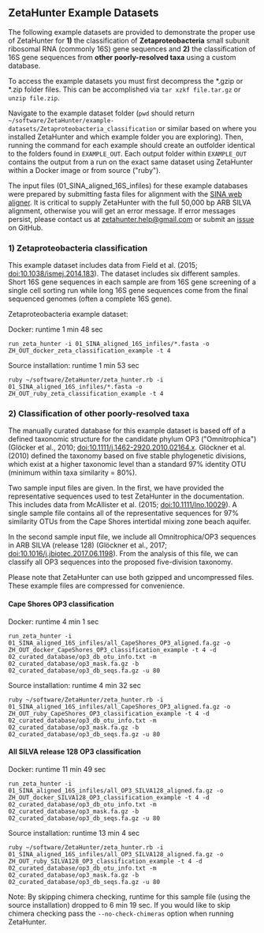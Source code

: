 ## ZetaHunter Example Datasets

The following example datasets are provided to demonstrate the proper use of ZetaHunter for **1)** the classification of **Zetaproteobacteria** small subunit ribosomal RNA (commonly 16S) gene sequences and **2)** the classification of 16S gene sequences from **other poorly-resolved taxa** using a custom database.

To access the example datasets you must first decompress the \*.gzip or \*.zip folder files. This can be accomplished via ```tar xzkf file.tar.gz``` or ```unzip file.zip```.

Navigate to the example dataset folder (```pwd``` should return ```~/software/ZetaHunter/example-datasets/Zetaproteobacteria_classification``` or similar based on where you installed ZetaHunter and which example folder you are exploring). Then, running the command for each example should create an outfolder identical to the folders found in ```EXAMPLE_OUT```. Each output folder within ```EXAMPLE_OUT``` contains the output from a run on the exact same dataset using ZetaHunter within a Docker image or from source ("ruby").

The input files (01\_SINA\_aligned\_16S\_infiles) for these example databases were prepared by submitting fasta files for alignment with the [SINA web aligner][web2]. It is critical to supply ZetaHunter with the full 50,000 bp ARB SILVA alignment, otherwise you will get an error message. If error messages persist, please contact us at [zetahunter.help@gmail.com](mailto:zetahunter.help@gmail.com) or submit an [issue](https://github.com/mooreryan/ZetaHunter/issues) on GitHub.

[web2]: https://www.arb-silva.de/aligner/

### 1) Zetaproteobacteria classification

This example dataset includes data from Field et al. (2015; [doi:10.1038/ismej.2014.183][web1]). The dataset includes six different samples. Short 16S gene sequences in each sample are from 16S gene screening of a single cell sorting run while long 16S gene sequences come from the final sequenced genomes (often a complete 16S gene).

[web1]: https://www.nature.com/articles/ismej2014183

Zetaproteobacteria example dataset:

Docker: runtime 1 min 48 sec

```
run_zeta_hunter -i 01_SINA_aligned_16S_infiles/*.fasta -o ZH_OUT_docker_zeta_classification_example -t 4
```

Source installation: runtime 1 min 53 sec

```
ruby ~/software/ZetaHunter/zeta_hunter.rb -i 01_SINA_aligned_16S_infiles/*.fasta -o ZH_OUT_ruby_zeta_classification_example -t 4
```

### 2) Classification of other poorly-resolved taxa

The manually curated database for this example dataset is based off of a defined taxonomic structure for the candidate phylum OP3 ("Omnitrophica") (Glöcker et al., 2010; [doi:10.1111/j.1462-2920.2010.02164.x][web3]. Glöckner et al. (2010) defined the taxonomy based on five stable phylogenetic divisions, which exist at a higher taxonomic level than a standard 97% identity OTU (minimum within taxa similarity = 80%). 

Two sample input files are given. In the first, we have provided the representative sequences used to test ZetaHunter in the documentation. This includes data from McAllister et al. (2015; [doi:10.1111/lno.10029][web4]). A single sample file contains all of the representative sequences for 97% similarity OTUs from the Cape Shores intertidal mixing zone beach aquifer.

In the second sample input file, we include all Omnitrophica/OP3 sequences in ARB SILVA (release 128) (Glöckner et al., 2017; [doi:10.1016/j.jbiotec.2017.06.1198][web5]). From the analysis of this file, we can classify all OP3 sequences into the proposed five-division taxonomy.

Please note that ZetaHunter can use both gzipped and uncompressed files. These example files are compressed for convenience.

[web3]: https://onlinelibrary.wiley.com/doi/abs/10.1111/j.1462-2920.2010.02164.x
[web4]: https://aslopubs.onlinelibrary.wiley.com/doi/abs/10.1002/lno.10029
[web5]: https://www.sciencedirect.com/science/article/pii/S0168165617314943?via%3Dihub

#### Cape Shores OP3 classification

Docker: runtime 4 min 1 sec

```
run_zeta_hunter -i 01_SINA_aligned_16S_infiles/all_CapeShores_OP3_aligned.fa.gz -o ZH_OUT_docker_CapeShores_OP3_classification_example -t 4 -d 02_curated_database/op3_db_otu_info.txt -m 02_curated_database/op3_mask.fa.gz -b 02_curated_database/op3_db_seqs.fa.gz -u 80
```

Source installation: runtime 4 min 32 sec

```
ruby ~/software/ZetaHunter/zeta_hunter.rb -i 01_SINA_aligned_16S_infiles/all_CapeShores_OP3_aligned.fa.gz -o ZH_OUT_ruby_CapeShores_OP3_classification_example -t 4 -d 02_curated_database/op3_db_otu_info.txt -m 02_curated_database/op3_mask.fa.gz -b 02_curated_database/op3_db_seqs.fa.gz -u 80
```

#### All SILVA release 128 OP3 classification

Docker: runtime 11 min 49 sec

```
run_zeta_hunter -i 01_SINA_aligned_16S_infiles/all_OP3_SILVA128_aligned.fa.gz -o ZH_OUT_docker_SILVA128_OP3_classification_example -t 4 -d 02_curated_database/op3_db_otu_info.txt -m 02_curated_database/op3_mask.fa.gz -b 02_curated_database/op3_db_seqs.fa.gz -u 80
```

Source installation: runtime 13 min 4 sec

```
ruby ~/software/ZetaHunter/zeta_hunter.rb -i 01_SINA_aligned_16S_infiles/all_OP3_SILVA128_aligned.fa.gz -o ZH_OUT_ruby_SILVA128_OP3_classification_example -t 4 -d 02_curated_database/op3_db_otu_info.txt -m 02_curated_database/op3_mask.fa.gz -b 02_curated_database/op3_db_seqs.fa.gz -u 80
```
Note: By skipping chimera checking, runtime for this sample file (using the source installation) dropped to 6 min 19 sec. If you would like to skip chimera checking pass the ```--no-check-chimeras``` option when running ZetaHunter.
